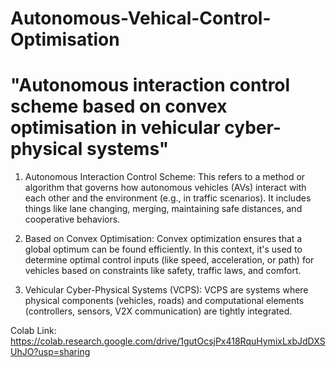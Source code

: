 # Autonomous-Vehical-Control-Optimisation

# "Autonomous interaction control scheme based on convex optimisation in vehicular cyber-physical systems"
1. Autonomous Interaction Control Scheme: This refers to a method or algorithm that governs how autonomous vehicles (AVs) interact with each other and the environment (e.g., in traffic scenarios). It includes things like lane changing, merging, maintaining safe distances, and cooperative behaviors.

2. Based on Convex Optimisation: Convex optimization ensures that a global optimum can be found efficiently. In this context, it's used to determine optimal control inputs (like speed, acceleration, or path) for vehicles based on constraints like safety, traffic laws, and comfort.

3. Vehicular Cyber-Physical Systems (VCPS): VCPS are systems where physical components (vehicles, roads) and computational elements (controllers, sensors, V2X communication) are tightly integrated.

Colab Link: https://colab.research.google.com/drive/1gutOcsjPx418RquHymixLxbJdDXSUhJO?usp=sharing
